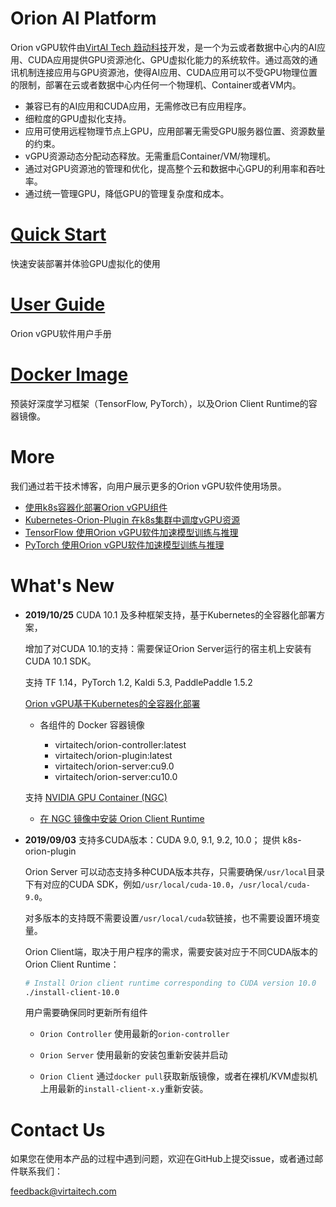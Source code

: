 # Orion AI Platform

Orion vGPU软件由[VirtAI Tech 趋动科技](https://virtai.tech)开发，是一个为云或者数据中心内的AI应用、CUDA应用提供GPU资源池化、GPU虚拟化能力的系统软件。通过高效的通讯机制连接应用与GPU资源池，使得AI应用、CUDA应用可以不受GPU物理位置的限制，部署在云或者数据中心内任何一个物理机、Container或者VM内。

* 兼容已有的AI应用和CUDA应用，无需修改已有应用程序。
* 细粒度的GPU虚拟化支持。
* 应用可使用远程物理节点上GPU，应用部署无需受GPU服务器位置、资源数量的约束。
* vGPU资源动态分配动态释放。无需重启Container/VM/物理机。
* 通过对GPU资源池的管理和优化，提高整个云和数据中心GPU的利用率和吞吐率。
* 通过统一管理GPU，降低GPU的管理复杂度和成本。

# [Quick Start](doc/quick-start)
快速安装部署并体验GPU虚拟化的使用

# [User Guide](doc/Orion-User-Guide.md)
Orion vGPU软件用户手册

# [Docker Image](client-dockerfiles)
预装好深度学习框架（TensorFlow, PyTorch），以及Orion Client Runtime的容器镜像。

# <a id="tech-blog"></a>More
我们通过若干技术博客，向用户展示更多的Orion vGPU软件使用场景。

* [使用k8s容器化部署Orion vGPU组件](orion-kubernetes-deploy)
* [Kubernetes-Orion-Plugin 在k8s集群中调度vGPU资源](./doc/Orion-k8s-device-plugin.md)
* [TensorFlow 使用Orion vGPU软件加速模型训练与推理](./blogposts/tensorflow_models.md)
* [PyTorch 使用Orion vGPU软件加速模型训练与推理](./blogposts/pytorch_models.md)

# What's New

* **2019/10/25** CUDA 10.1 及多种框架支持，基于Kubernetes的全容器化部署方案，

    增加了对CUDA 10.1的支持：需要保证Orion Server运行的宿主机上安装有 CUDA 10.1 SDK。

    支持 TF 1.14，PyTorch 1.2, Kaldi 5.3, PaddlePaddle 1.5.2

    [Orion vGPU基于Kubernetes的全容器化部署](orion-kubernetes-deploy)

    * 各组件的 Docker 容器镜像
      
      * virtaitech/orion-controller:latest
      * virtaitech/orion-plugin:latest
      * virtaitech/orion-server:cu9.0
      * virtaitech/orion-server:cu10.0
    
    支持 [NVIDIA GPU Container (NGC)](https://ngc.nvidia.com/catalog/containers?orderBy=modifiedDESC&query=&quickFilter=containers&filters=)

    * [在 NGC 镜像中安装 Orion Client Runtime](ngc-dockerfiles)

* **2019/09/03** 支持多CUDA版本：CUDA 9.0, 9.1, 9.2, 10.0； 提供 k8s-orion-plugin

    Orion Server 可以动态支持多种CUDA版本共存，只需要确保`/usr/local`目录下有对应的CUDA SDK，例如`/usr/local/cuda-10.0`，`/usr/local/cuda-9.0`。
    
    对多版本的支持既不需要设置`/usr/local/cuda`软链接，也不需要设置环境变量。
    
    Orion Client端，取决于用户程序的需求，需要安装对应于不同CUDA版本的Orion Client Runtime：

    ```bash
    # Install Orion client runtime corresponding to CUDA version 10.0
    ./install-client-10.0
    ```

    用户需要确保同时更新所有组件
  
  * `Orion Controller` 使用最新的`orion-controller`

  * `Orion Server` 使用最新的安装包重新安装并启动
  
  * `Orion Client` 通过`docker pull`获取新版镜像，或者在裸机/KVM虚拟机上用最新的`install-client-x.y`重新安装。

# Contact Us

如果您在使用本产品的过程中遇到问题，欢迎在GitHub上提交issue，或者通过邮件联系我们：

feedback@virtaitech.com